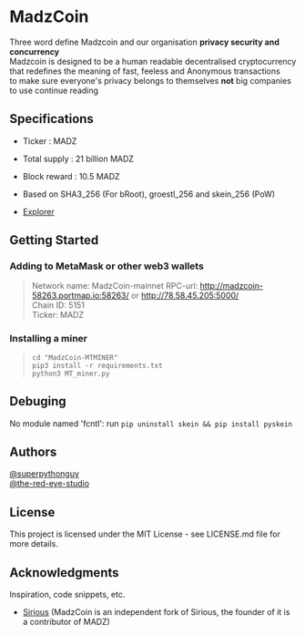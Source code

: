 # MadzCoin
Three word define Madzcoin and our organisation **privacy security and concurrency**<br/>
Madzcoin is designed to be a human readable decentralised cryptocurrency that redefines the meaning of fast, feeless and Anonymous transactions<br/>
to make sure everyone's privacy belongs to themselves **not** big companies
to use continue reading

## Specifications 

* Ticker : MADZ

* Total supply : 21 billion MADZ

* Block reward : 10.5 MADZ

* Based on SHA3_256 (For bRoot), groestl_256 and skein_256 (PoW)

* [Explorer](http://madzcoin-explorer.aj.do/Explorer-testnet/)

## Getting Started

### Adding to MetaMask or other web3 wallets
> Network name: MadzCoin-mainnet 
> RPC-url: http://madzcoin-58263.portmap.io:58263/ or http://78.58.45.205:5000/ <br/>
> Chain ID: 5151    
> Ticker: MADZ   



### Installing a miner
> ```git clone https://github.com/MadzCoin/MadzCoin-MTMiner.git
> cd "MadzCoin-MTMINER"
> pip3 install -r requirements.txt
> python3 MT_miner.py
> ```

## Debuging
No module named 'fcntl': run
``
pip uninstall skein && pip install pyskein
``
## Authors
[@superpythonguy](https://github.com/superpythonguy)    
[@the-red-eye-studio](https://github.com/the-red-eye-studio)


## License
This project is licensed under the MIT License - see LICENSE.md file for more details.

## Acknowledgments
Inspiration, code snippets, etc.
* [Sirious](https://github.com/Sirious-io/) (MadzCoin is an independent fork of Sirious, the founder of it is a contributor of MADZ)   
